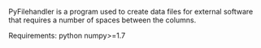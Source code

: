 PyFilehandler is a program used to create data files for external software that
requires a number of spaces between the columns.


Requirements:
python
numpy>=1.7

